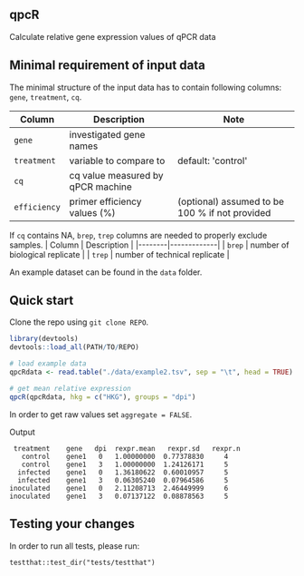 qpcR
---

Calculate relative gene expression values of qPCR data

Minimal requirement of input data
---
The minimal structure of the input data has to contain following columns: `gene`, `treatment`, `cq`.

| Column | Description | Note |
|--------|-------------|------|
| `gene` | investigated gene names | |
| `treatment` | variable to compare to | default: 'control' |
| `cq` | cq value measured by qPCR machine | |
| `efficiency` | primer efficiency values (%)| (optional) assumed to be 100 % if not provided |

If `cq` contains NA, `brep`, `trep` columns are needed to properly exclude samples.
| Column | Description |
|--------|-------------|
| `brep` | number of biological replicate |
| `trep` | number of technical replicate |


An example dataset can be found in the `data` folder.


Quick start
---
Clone the repo using `git clone REPO`. 

```r
library(devtools)
devtools::load_all(PATH/TO/REPO)

# load example data
qpcRdata <- read.table("./data/example2.tsv", sep = "\t", head = TRUE)

# get mean relative expression
qpcR(qpcRdata, hkg = c("HKG"), groups = "dpi")
```
In order to get raw values set `aggregate = FALSE`.

Output
```
 treatment    gene   dpi  rexpr.mean   rexpr.sd   rexpr.n
   control    gene1   0   1.00000000  0.77378830     4
   control    gene1   3   1.00000000  1.24126171     5
  infected    gene1   0   1.36180622  0.60010957     5
  infected    gene1   3   0.06305240  0.07964586     5
inoculated    gene1   0   2.11208713  2.46449999     6
inoculated    gene1   3   0.07137122  0.08878563     5
```

Testing your changes
---
In order to run all tests, please run:
```
testthat::test_dir("tests/testthat")
```
